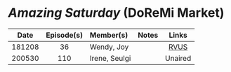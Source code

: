 # _Amazing Saturday_ (DoReMi Market)

| **Date** | **Episode(s)** | **Member(s)** | **Notes** |                                     **Links**                                     |
|:--------:|:--------------:|:--------------|:---------:|:---------------------------------------------------------------------------------:|
|  181208  |       36       | Wendy, Joy    |           | [RVUS](https://revelupsubs.com/2018/12/08/eng-181208-wendy-joy-amazing-saturday/) |
|  200530  |      110       | Irene, Seulgi |           |                                      Unaired                                      |